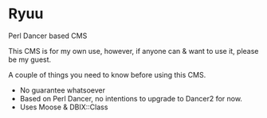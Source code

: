 Ryuu
====

Perl Dancer based CMS

This CMS is for my own use, however, if anyone can & want to use it, please be my guest.

A couple of things you need to know before using this CMS.

- No guarantee whatsoever
- Based on Perl Dancer, no intentions to upgrade to Dancer2 for now.
- Uses Moose & DBIX::Class